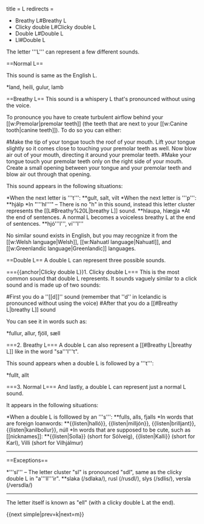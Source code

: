 title = L
redirects =
- Breathy L#Breathy L
- Clicky double L#Clicky double L
- Double L#Double L
- Ll#Double L
>>>>

The letter '''L''' can represent a few different sounds.

==Normal L==

This sound is same as the English L. 

*land, heili, gulur, lamb

==Breathy L==
This sound is a whispery L that's pronounced without using the voice. 

To pronounce you have to create turbulent airflow behind your [[w:Premolar|premolar teeth]] (the teeth that are next to your [[w:Canine tooth|canine teeth]]). To do so you can either: 

#Make the tip of your tongue touch the roof of your mouth. Lift your tongue slightly so it comes close to touching your premolar teeth as well. Now blow air out of your mouth, directing it around your premolar teeth.
#Make your tongue touch your premolar teeth only on the right side of your mouth. Create a small opening between your tongue and your premolar teeth and blow air out through that opening.

This sound appears in the following situations: 

*When the next letter is '''t''': 
**gult, salt, vilt
*When the next letter is '''p''': 
**hjálp
*In "'''hl'''" – There is no "h" in this sound, instead this letter cluster represents the [[L#Breathy%20L|breathy L]] sound. 
**hlaupa, hlægja
*At the end of sentences. A normal L becomes a voiceless breathy L at the end of sentences. 
**hjó'''l''', vi'''l'''

No similar sound exists in English, but you may recognize it from the [[w:Welsh language|Welsh]], [[w:Nahuatl language|Nahuatl]], and [[w:Greenlandic language|Greenlandic]] languages.

==Double L==
A double L can represent three possible sounds.

==={{anchor|Clicky double L}}1. Clicky double L===
This is the most common sound that double L represents. It sounds vaguely similar to a click sound and is made up of two sounds:

#First you do a ''[[d]]'' sound (remember that ''d'' in Icelandic is pronounced without using the voice)
#After that you do a [[#Breathy L|breathy L]] sound

You can see it in words such as:

*fullur, allur, fjöll, sæll

===2. Breathy L===
A double L can also represent a [[#Breathy L|breathy L]] like in the word "sa'''l'''t". 

This sound appears when a double L is followed by a '''t''':

*fullt, allt

===3. Normal L===
And lastly, a double L can represent just a normal L sound. 

It appears in the following situations:

*When a double L is folllowed by an '''s''':
**fulls, alls, fjalls
*In words that are foreign loanwords:
**{{listen|halló}}, {{listen|milljón}}, {{listen|brilljant}}, {{listen|kanilbollur}}, núll
*In words that are supposed to be cute, such as [[nicknames]]:
**{{listen|Solla}} (short for Sólveig), {{listen|Kalli}} (short for Karl), Villi (short for Vilhjálmur)

***

==Exceptions==

*'''sl''' – The letter cluster "sl" is pronounced "sdl", same as the clicky double L in "a'''ll'''ir".
**slaka (/sdlaka/), rusl (/rusdl/), slys (/sdlis/), versla (/versdla/)

***

The letter itself is known as "ell" (with a clicky double L at the end).

{{next simple|prev=k|next=m}}